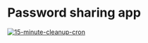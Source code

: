 # Password sharing app
[![15-minute-cleanup-cron](https://github.com/cowoder/pws/actions/workflows/cron.yaml/badge.svg?branch=main)](https://github.com/cowoder/pws/actions/workflows/cron.yaml)
